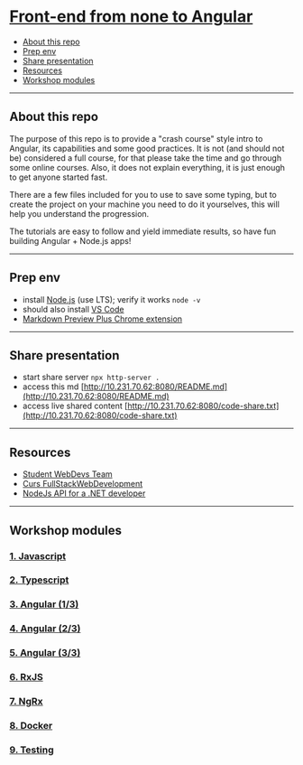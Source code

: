 # [Front-end from none to Angular](README.md)

- [About this repo](#about-this-repo)
- [Prep env](#prep-env)
- [Share presentation](#share-presentation)
- [Resources](#resources)
- [Workshop modules](#workshop-modules)

---

## About this repo

The purpose of this repo is to provide a "crash course" style intro to Angular, its capabilities and some good practices.
It is not (and should not be) considered a full course, for that please take the time and go through some online courses.
Also, it does not explain everything, it is just enough to get anyone started fast.

There are a few files included for you to use to save some typing, but to create the project on your machine
you need to do it yourselves, this will help you understand the progression.

The tutorials are easy to follow and yield immediate results, so have fun building Angular + Node.js apps!

---

## Prep env

- install [Node.js](https://nodejs.org/en/) (use LTS); verify it works `node -v`
- should also install [VS Code](https://code.visualstudio.com/)
- [Markdown Preview Plus Chrome extension](https://chrome.google.com/webstore/detail/markdown-preview-plus/febilkbfcbhebfnokafefeacimjdckgl)

---

## Share presentation

- start share server `npx http-server .`
- access this md [http://10.231.70.62:8080/README.md](http://10.231.70.62:8080/README.md)
- access live shared content [http://10.231.70.62:8080/code-share.txt](http://10.231.70.62:8080/code-share.txt)

---

## Resources

- [Student WebDevs Team](https://teams.microsoft.com/l/team/19%3a8d24e23215974915b710387043ac4682%40thread.tacv2/conversations?groupId=8e170955-63ec-432a-94a5-3c05051e1c0b&tenantId=6d2c7112-af95-4e9e-acd6-d2a990e40851)
- [Curs FullStackWebDevelopment](https://web.microsoftstream.com/channel/8507447a-cb97-41bc-a53a-7583e3011946)
- [NodeJs API for a .NET developer](https://code.waters.com/bitbucket/users/rovian/repos/nodejs-api-for-a-.net-developer)

---

## Workshop modules

### [1. Javascript](docs/1-javascript.md)

### [2. Typescript](docs/2-typescript.md)

### [3. Angular (1/3)](docs/3-angular.md)

### [4. Angular (2/3)](docs/4-angular.md)

### [5. Angular (3/3)](docs/5-angular.md)

### [6. RxJS](docs/6-rxjs.md)

### [7. NgRx](docs/7-ngrx.md)

### [8. Docker](docs/8-docker.md)

### [9. Testing](docs/9-testing.md)
